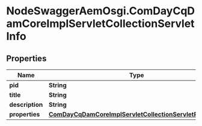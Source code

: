 # NodeSwaggerAemOsgi.ComDayCqDamCoreImplServletCollectionServletInfo

## Properties

Name | Type | Description | Notes
------------ | ------------- | ------------- | -------------
**pid** | **String** |  | [optional] 
**title** | **String** |  | [optional] 
**description** | **String** |  | [optional] 
**properties** | [**ComDayCqDamCoreImplServletCollectionServletProperties**](ComDayCqDamCoreImplServletCollectionServletProperties.md) |  | [optional] 


